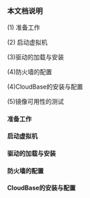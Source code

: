 ### 本文档说明 ###

(1) 准备工作

(2) 启动虚拟机

(3)驱动的加载与安装

(4)防火墙的配置

(4)CloudBase的安装与配置

(5)镜像可用性的测试

#### 准备工作 ###
#### 启动虚拟机 ###
#### 驱动的加载与安装 ###
#### 防火墙的配置 ###
#### CloudBase的安装与配置 ###
